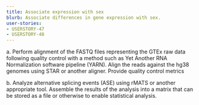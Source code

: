 ```yaml
---
title: Associate expression with sex
blurb: Associate differences in gene expression with sex.
user-stories:
- USERSTORY-47
- USERSTORY-48
---
```


a. Perform alignment of the FASTQ files representing the GTEx raw data
following quality control with a method such as Yet Another RNA
Normalization software pipeline (YARN). Align the reads against the
hg38 genomes using STAR or another aligner. Provide quality control
metrics

b. Analyze alternative splicing events (ASE) using rMATS or another
appropriate tool. Assemble the results of the analysis into a matrix
that can be stored as a file or otherwise to enable statistical
analysis.
